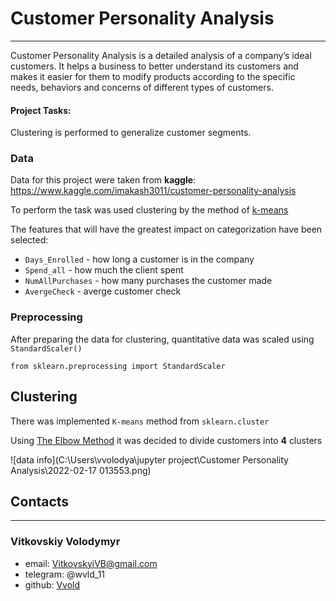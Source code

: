 # Customer Personality Analysis
____

Customer Personality Analysis is a detailed analysis of a company’s
ideal customers. It helps a business to better understand its 
customers and makes it easier for them to modify products according
to the specific needs, behaviors and concerns of different types 
of customers.

#### Project Tasks:
Clustering is performed to generalize customer segments.

### Data
Data for this project were taken from **kaggle**:  
https://www.kaggle.com/imakash3011/customer-personality-analysis

To perform the task was used clustering by the method of [k-means](https://en.wikipedia.org/wiki/K-means_clustering)

The features that will have the greatest impact on categorization have been selected:
* `Days_Enrolled` - how long a customer is in the company
* `Spend_all` - how much the client spent
* `NumAllPurchases` - how many purchases the customer made
* `AvergeCheck` - averge customer check

### Preprocessing
After preparing the data for clustering, quantitative data was scaled using `StandardScaler()`
```
from sklearn.preprocessing import StandardScaler
```

## Clustering
There was implemented `K-means` method from `sklearn.cluster`

Using [The Elbow Method](https://en.wikipedia.org/wiki/Elbow_method_(clustering))  it was decided to divide customers into **4** clusters

![data info](C:\Users\vvolodya\jupyter project\Customer Personality Analysis\2022-02-17 013553.png)

## Contacts

---
### Vitkovskiy Volodymyr
- email: VitkovskyiVB@gmail.com
- telegram: @wvld_11
- github: [Vvold](https://github.com/Vvold)
